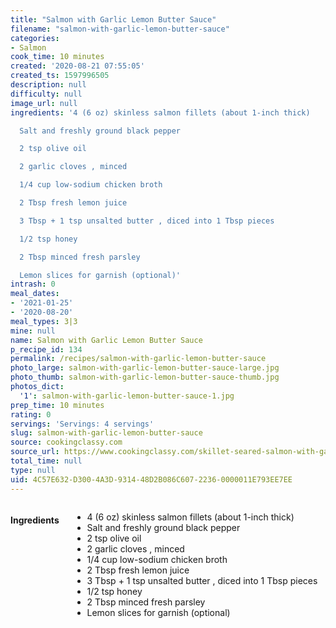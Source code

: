 ```yaml
---
title: "Salmon with Garlic Lemon Butter Sauce"
filename: "salmon-with-garlic-lemon-butter-sauce"
categories:
- Salmon
cook_time: 10 minutes
created: '2020-08-21 07:55:05'
created_ts: 1597996505
description: null
difficulty: null
image_url: null
ingredients: '4 (6 oz) skinless salmon fillets (about 1-inch thick)

  Salt and freshly ground black pepper

  2 tsp olive oil

  2 garlic cloves , minced

  1/4 cup low-sodium chicken broth

  2 Tbsp fresh lemon juice

  3 Tbsp + 1 tsp unsalted butter , diced into 1 Tbsp pieces

  1/2 tsp honey

  2 Tbsp minced fresh parsley

  Lemon slices for garnish (optional)'
intrash: 0
meal_dates:
- '2021-01-25'
- '2020-08-20'
meal_types: 3|3
mine: null
name: Salmon with Garlic Lemon Butter Sauce
p_recipe_id: 134
permalink: /recipes/salmon-with-garlic-lemon-butter-sauce
photo_large: salmon-with-garlic-lemon-butter-sauce-large.jpg
photo_thumb: salmon-with-garlic-lemon-butter-sauce-thumb.jpg
photos_dict:
  '1': salmon-with-garlic-lemon-butter-sauce-1.jpg
prep_time: 10 minutes
rating: 0
servings: 'Servings: 4 servings'
slug: salmon-with-garlic-lemon-butter-sauce
source: cookingclassy.com
source_url: https://www.cookingclassy.com/skillet-seared-salmon-with-garlic-lemon-butter-sauce/
total_time: null
type: null
uid: 4C57E632-D300-4A3D-9314-48D2B086C607-2236-0000011E793EE7EE
---
```

<div class="large-8 medium-7 columns" id="writeup">	</div><!-- #writeup -->
</div><!-- #row-one -->
<div class="row" id="row-two">	<div class="medium-4 small-5 columns" id="ingredients"><h4>Ingredients</h4><div class="box box-ingredients content"><ul>
<li>4 (6 oz) skinless salmon fillets (about 1-inch thick)</li>
<li>Salt and freshly ground black pepper</li>
<li>2 tsp olive oil</li>
<li>2 garlic cloves , minced</li>
<li>1/4 cup low-sodium chicken broth</li>
<li>2 Tbsp fresh lemon juice</li>
<li>3 Tbsp + 1 tsp unsalted butter , diced into 1 Tbsp pieces</li>
<li>1/2 tsp honey</li>
<li>2 Tbsp minced fresh parsley</li>
<li>Lemon slices for garnish (optional)</li>
</ul>
</div>	</div>	<div class="medium-6 small-7 columns" id="directions">	</div>